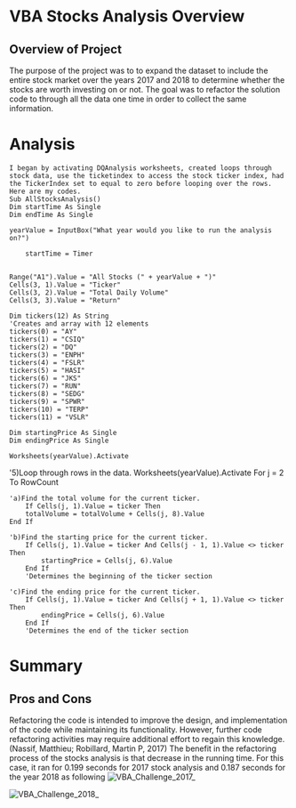 # VBA Stocks Analysis Overview
## Overview of Project
  The purpose of the project was to to expand the dataset to include the entire stock market over the years 2017 and 2018 to determine whether the stocks are worth investing on or not. The goal was to refactor the solution code to through all the data one time in order to collect the same information.
  # Analysis 
    I began by activating DQAnalysis worksheets, created loops through stock data, use the ticketindex to access the stock ticker index, had the TickerIndex set to equal to zero before looping over the rows. Here are my codes.
    Sub AllStocksAnalysis()
    Dim startTime As Single
    Dim endTime As Single
    
    yearValue = InputBox("What year would you like to run the analysis on?")
    
        startTime = Timer

    
    Range("A1").Value = "All Stocks (" + yearValue + ")"
    Cells(3, 1).Value = "Ticker"
    Cells(3, 2).Value = "Total Daily Volume"
    Cells(3, 3).Value = "Return"

    Dim tickers(12) As String
    'Creates and array with 12 elements
    tickers(0) = "AY"
    tickers(1) = "CSIQ"
    tickers(2) = "DQ"
    tickers(3) = "ENPH"
    tickers(4) = "FSLR"
    tickers(5) = "HASI"
    tickers(6) = "JKS"
    tickers(7) = "RUN"
    tickers(8) = "SEDG"
    tickers(9) = "SPWR"
    tickers(10) = "TERP"
    tickers(11) = "VSLR"
  
    Dim startingPrice As Single
    Dim endingPrice As Single
    
    Worksheets(yearValue).Activate


'5)Loop through rows in the data.
    Worksheets(yearValue).Activate
        For j = 2 To RowCount
        
    'a)Find the total volume for the current ticker.
        If Cells(j, 1).Value = ticker Then
        totalVolume = totalVolume + Cells(j, 8).Value
    End If
    
    'b)Find the starting price for the current ticker.
        If Cells(j, 1).Value = ticker And Cells(j - 1, 1).Value <> ticker Then
            startingPrice = Cells(j, 6).Value
        End If
        'Determines the beginning of the ticker section
        
    'c)Find the ending price for the current ticker.
        If Cells(j, 1).Value = ticker And Cells(j + 1, 1).Value <> ticker Then
            endingPrice = Cells(j, 6).Value
        End If
        'Determines the end of the ticker section
        

# Summary
## Pros and Cons
Refactoring the code is intended to improve the design, and implementation of the code while maintaining its functionality. However, further code refactoring activities may require additional effort to regain this knowledge. (Nassif, Matthieu; Robillard, Martin P, 2017) The benefit in the refactoring process of the stocks analysis is that decrease in the running time. For this case, it ran for 0.199 seconds for 2017 stock analysis and 
0.187 seconds for the year 2018 as following
![VBA_Challenge_2017_](https://user-images.githubusercontent.com/98790082/155231576-da1e025f-4c23-4ad2-ae70-31b879b284d1.png)

![VBA_Challenge_2018_](https://user-images.githubusercontent.com/98790082/155231550-99949c3b-9984-49be-bf87-5694f008caf4.png)
